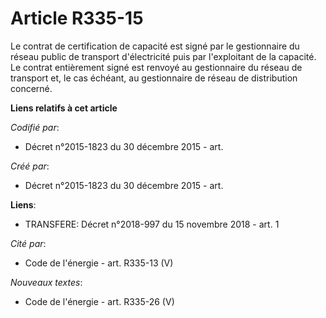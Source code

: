 # Article R335-15

Le contrat de certification de capacité est signé par le gestionnaire du réseau public de transport d'électricité puis par
l'exploitant de la capacité. Le contrat entièrement signé est renvoyé au gestionnaire du réseau de transport et, le cas
échéant, au gestionnaire de réseau de distribution concerné.

**Liens relatifs à cet article**

_Codifié par_:

  - Décret n°2015-1823 du 30 décembre 2015 - art.

_Créé par_:

  - Décret n°2015-1823 du 30 décembre 2015 - art.

**Liens**:

  - TRANSFERE: Décret n°2018-997 du 15 novembre 2018 - art. 1

_Cité par_:

  - Code de l'énergie - art. R335-13 (V)

_Nouveaux textes_:

  - Code de l'énergie - art. R335-26 (V)
